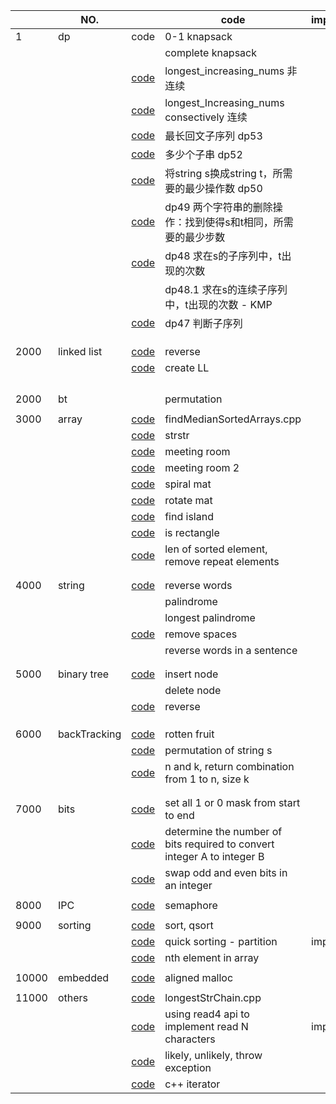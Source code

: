 |       | NO.          |                                                              | code                                                                    | important | TODO |
| ----- | ------------ | ------------------------------------------------------------ | ----------------------------------------------------------------------- | --------- | ---- |
| 1     | dp           | code                                                         | 0-1 knapsack                                                            |           |      |
|       |              |                                                              | complete knapsack                                                       |           |      |
|       |              | [code](code_lib/longest_Increasing_nums.cpp)                    | longest_increasing_nums 非连续                                          |           |      |
|       |              | [code](code_lib/longest_consectively_Increasing_nums.cpp)       | longest_Increasing_nums consectively 连续                               |           |      |
|       |              | [code](code_lib/dp53.cpp)                                       | 最长回文子序列 dp53                                                     |           |      |
|       |              | [code](code_lib/dp52.cpp)                                       | 多少个子串 dp52                                                         |           |      |
|       |              | [code](code_lib/dp50.cpp)                                       | 将string s换成string t，所需要的最少操作数 dp50                         |           |      |
|       |              | [code](code_lib/dp49.cpp)                                       | dp49 两个字符串的删除操作：找到使得s和t相同，所需要的最少步数           |           |      |
|       |              | [code](code_lib/dp48.cpp)                                       | dp48 求在s的子序列中，t出现的次数                                       |           | todo |
|       |              |                                                              | dp48.1 求在s的连续子序列中，t出现的次数 - KMP                           |           | todo |
|       |              | [code](code_lib/dp47.cpp)                                       | dp47 判断子序列                                                         |           |      |
|       |              |                                                              |                                                                         |           |      |
|       |              |                                                              |                                                                         |           |      |
|       |              |                                                              |                                                                         |           |      |
| 2000  | linked list  | [code](code_lib/LinkedList-reverse.cpp)                         | reverse                                                                 |           |      |
|       |              | [code](code_lib/createLL.cpp)                                   | create LL                                                               |           |      |
|       |              |                                                              |                                                                         |           |      |
|       |              |                                                              |                                                                         |           |      |
|       |              |                                                              |                                                                         |           |      |
|       |              |                                                              |                                                                         |           |      |
| 2000  | bt           |                                                              | permutation                                                             |           |      |
|       |              |                                                              |                                                                         |           |      |
| 3000  | array        | [code](code_lib/chapter_2/findMedianSortedArrays.cpp)           | findMedianSortedArrays.cpp                                              |           |      |
|       |              | [code](code_lib/chapter_2_array/strstr.cpp)                     | strstr                                                                  |           |      |
|       |              | [code](code_lib/meetingRoom.cpp)                                | meeting room                                                            |           |      |
|       |              | [code](code_lib/meetingRoom2.cpp)                               | meeting room 2                                                          |           |      |
|       |              | [code](code_lib/spiral_mat.cpp)                                 | spiral mat                                                              |           |      |
|       |              | [code](code_lib/rotateMat.cpp)                                  | rotate mat                                                              |           |      |
|       |              | [code](code_lib/findIsland.cpp)                                 | find island                                                             |           |      |
|       |              | [code](code_lib/isRectangle.cpp)                                | is rectangle                                                            |           | todo |
|       |              | [code](code_lib/removeRepeatArray.cpp)                          | len of sorted element, remove repeat elements                           |           |      |
|       |              |                                                              |                                                                         |           |      |
|       |              |                                                              |                                                                         |           |      |
| 4000  | string       | [code](code_lib/chapter_1/reverseWords.cpp)                     | reverse words                                                           |           |      |
|       |              |                                                              | palindrome                                                              |           |      |
|       |              |                                                              | longest palindrome                                                      |           |      |
|       |              | [code](code_lib/removeSpaces.cpp)                               | remove spaces                                                           |           |      |
|       |              |                                                              | reverse words in a sentence                                             |           |      |
|       |              |                                                              |                                                                         |           |      |
|       |              |                                                              |                                                                         |           |      |
| 5000  | binary tree  | [code](code_lib/chapter_10_binaryTree/InsBinTree.cpp)           | insert node                                                             |           |      |
|       |              |                                                              | delete node                                                             |           | todo |
|       |              | [code](code_lib/reverse_binaryTree.cpp)                         | reverse                                                                 |           |      |
|       |              |                                                              |                                                                         |           |      |
|       |              |                                                              |                                                                         |           |      |
|       |              |                                                              |                                                                         |           |      |
| 6000  | backTracking | [code](code_lib/chapter_9_recursion/backtrack/rotten_fruit.cpp) | rotten fruit                                                            |           | TODO |
|       |              | [code](code_lib/backTracking_0.cpp)                             | permutation of string s                                                 |           |      |
|       |              | [code](code_lib/backtracking_1.cpp)                             | n and k, return combination from 1 to n, size k                         |           |      |
|       |              |                                                              |                                                                         |           |      |
|       |              |                                                              |                                                                         |           |      |
| 7000  | bits         | [code](code_lib/bitManipulate.cpp)                              | set all 1 or 0 mask from start to end                                   |           |      |
|       |              | [code](code_lib/bit_convert.cpp)                                | determine the number of bits required to convert integer A to integer B |           |      |
|       |              | [code](code_lib/swapOddEven.cpp)                                | swap odd and even bits in an integer                                    |           |      |
|       |              |                                                              |                                                                         |           |      |
| 8000  | IPC          | [code](demo/chapter10_semaphore.c)                              | semaphore                                                               |           |      |
|       |              |                                                              |                                                                         |           |      |
| 9000  | sorting      | [code](code_lib/sort_qsort.cpp)                                 | sort, qsort                                                             |           |      |
|       |              | [code](code_lib/quicksorting.cpp)                               | quick sorting - partition                                               | important |      |
|       |              | [code](code_lib/nth_in_array.cpp)                               | nth element in array                                                    |           |      |
|       |              |                                                              |                                                                         |           |      |
| 10000 | embedded     | [code](code_lib/alignedMallloc.cpp)                             | aligned malloc                                                          |           |      |
|       |              |                                                              |                                                                         |           |      |
| 11000 | others       | [code](code_lib/longestStrChain.cpp)                            | longestStrChain.cpp                                                     |           | TODO |
|       |              | [code](code_lib/read4.cpp)                                      | using read4 api to implement read N characters                          | important |      |
|       |              | [code](code_lib/likely.cpp)                                     | likely, unlikely, throw exception                                      |           |      |
|       |              | [code](code_lib/test_iterator.cpp)                              | c++ iterator                                                            |           |      |
